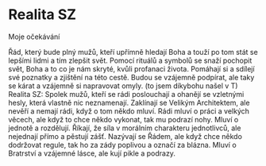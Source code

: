 # Realita SZ

Moje očekávání

Řád, který bude plný mužů, kteří upřímně hledají Boha a touží po tom stát se lepšími lidmi a tím zlepšit svět. Pomocí rituálů a symbolů se snaží pochopit svět, Boha a to co je nám skryté, kvůli profanaci života. Pomáhají si a sdílejí své poznatky a zjištění na této cestě. Budou se vzájemně podpírat, ale taky se kárat a vzájemně si napravovat omyly.
(to jsem díkybohu našel v T)  Realita SZ: Spolek mužů, kteří se rádi poslouchají a ohanějí se vzletnými hesly, která vlastně nic neznamenají. Zaklínají se Velikým Architektem, ale nevěří a nemají rádi, když o tom někdo mluví. Rádi mluví o práci a velkých věcech, ale když to chce někdo vykonat, tak mu podrazí nohy. Mluví o jednotě a rozdělují. Říkají, že síla v morálním charakteru jednotlivců, ale nejednají přímo a pěstují zášť. Nazývají se Řádem, ale když chce někdo dodržovat regule, tak ho za zády poplivou a označí za blázna. Mluví o Bratrství a vzájemné lásce, ale kují pikle a podrazy.
